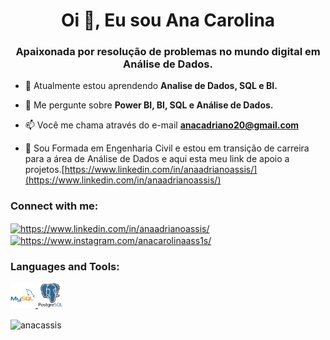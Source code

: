 <h1 align="center">Oi 👋, Eu sou Ana Carolina</h1>
<h3 align="center">Apaixonada por resolução de problemas no mundo digital em Análise de Dados.</h3>

- 🌱 Atualmente estou aprendendo **Analise de Dados, SQL e BI.**

- 💬 Me pergunte sobre **Power BI, BI, SQL e Análise de Dados.**

- 📫 Você me chama através do e-mail **anacadriano20@gmail.com**

- 📄 Sou Formada em Engenharia Civil e estou em transição de carreira para a área de Análise de Dados e aqui esta meu link de apoio a projetos.[https://www.linkedin.com/in/anaadrianoassis/](https://www.linkedin.com/in/anaadrianoassis/)

<h3 align="left">Connect with me:</h3>
<p align="left">
<a href="https://linkedin.com/in/https://www.linkedin.com/in/anaadrianoassis/" target="blank"><img align="center" src="https://raw.githubusercontent.com/rahuldkjain/github-profile-readme-generator/master/src/images/icons/Social/linked-in-alt.svg" alt="https://www.linkedin.com/in/anaadrianoassis/" height="30" width="40" /></a>
<a href="https://instagram.com/https://www.instagram.com/anacarolinaass1s/" target="blank"><img align="center" src="https://raw.githubusercontent.com/rahuldkjain/github-profile-readme-generator/master/src/images/icons/Social/instagram.svg" alt="https://www.instagram.com/anacarolinaass1s/" height="30" width="40" /></a>
</p>

<h3 align="left">Languages and Tools:</h3>
<p align="left"> <a href="https://www.mysql.com/" target="_blank" rel="noreferrer"> <img src="https://raw.githubusercontent.com/devicons/devicon/master/icons/mysql/mysql-original-wordmark.svg" alt="mysql" width="40" height="40"/> </a> <a href="https://www.postgresql.org" target="_blank" rel="noreferrer"> <img src="https://raw.githubusercontent.com/devicons/devicon/master/icons/postgresql/postgresql-original-wordmark.svg" alt="postgresql" width="40" height="40"/> </a> </p>

<p><img align="center" src="https://github-readme-stats.vercel.app/api/top-langs?username=anacassis&show_icons=true&locale=en&layout=compact" alt="anacassis" /></p>








<!---
anacassis/anacassis is a ✨ special ✨ repository because its `README.md` (this file) appears on your GitHub profile.
You can click the Preview link to take a look at your changes.
--->
